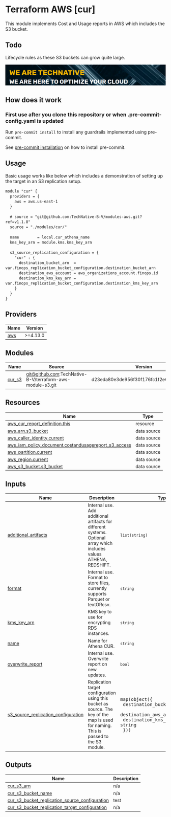 # Terraform AWS [cur]

This module implements Cost and Usage reports in AWS which includes the S3 bucket.

## Todo

Lifecycle rules as these S3 buckets can grow quite large.

[![](we-are-technative.png)](https://www.technative.nl)

## How does it work

### First use after you clone this repository or when .pre-commit-config.yaml is updated

Run `pre-commit install` to install any guardrails implemented using pre-commit.

See [pre-commit installation](https://pre-commit.com/#install) on how to install pre-commit.

## Usage

Basic usage works like below which includes a demonstration of setting up the target in an S3 replication setup.

```hcl
module "cur" {
  providers = {
    aws = aws.us-east-1
  }

  # source = "git@github.com:TechNative-B-V/modules-aws.git?ref=v1.1.8"
  source = "./modules/cur/"

  name        = local.cur_athena_name
  kms_key_arn = module.kms.kms_key_arn

  s3_source_replication_configuration = {
    "cur" : {
      destination_bucket_arn  = var.finops_replication_bucket_configuration.destination_bucket_arn
      destination_aws_account = aws_organizations_account.finops.id
      destination_kms_key_arn = var.finops_replication_bucket_configuration.destination_kms_key_arn
    }
  }
}
```

<!-- BEGIN_TF_DOCS -->
## Providers

| Name | Version |
|------|---------|
| <a name="provider_aws"></a> [aws](#provider\_aws) | >=4.13.0 |

## Modules

| Name | Source | Version |
|------|--------|---------|
| <a name="module_cur_s3"></a> [cur\_s3](#module\_cur\_s3) | git@github.com:TechNative-B-V/terraform-aws-module-s3.git | d23eda80e3de956f30f176fc1f2e0cdfa3ac3ae8 |

## Resources

| Name | Type |
|------|------|
| [aws_cur_report_definition.this](https://registry.terraform.io/providers/hashicorp/aws/latest/docs/resources/cur_report_definition) | resource |
| [aws_arn.s3_bucket](https://registry.terraform.io/providers/hashicorp/aws/latest/docs/data-sources/arn) | data source |
| [aws_caller_identity.current](https://registry.terraform.io/providers/hashicorp/aws/latest/docs/data-sources/caller_identity) | data source |
| [aws_iam_policy_document.costandusagereport_s3_access](https://registry.terraform.io/providers/hashicorp/aws/latest/docs/data-sources/iam_policy_document) | data source |
| [aws_partition.current](https://registry.terraform.io/providers/hashicorp/aws/latest/docs/data-sources/partition) | data source |
| [aws_region.current](https://registry.terraform.io/providers/hashicorp/aws/latest/docs/data-sources/region) | data source |
| [aws_s3_bucket.s3_bucket](https://registry.terraform.io/providers/hashicorp/aws/latest/docs/data-sources/s3_bucket) | data source |

## Inputs

| Name | Description | Type | Default | Required |
|------|-------------|------|---------|:--------:|
| <a name="input_additional_artifacts"></a> [additional\_artifacts](#input\_additional\_artifacts) | Internal use. Add additional artifacts for different systems. Optional array which includes values ATHENA, REDSHIFT. | `list(string)` | <pre>[<br>  "ATHENA"<br>]</pre> | no |
| <a name="input_format"></a> [format](#input\_format) | Internal use. Format to store files, currently supports Parquet or textORcsv. | `string` | `"Parquet"` | no |
| <a name="input_kms_key_arn"></a> [kms\_key\_arn](#input\_kms\_key\_arn) | KMS key to use for encrypting RDS instances. | `string` | n/a | yes |
| <a name="input_name"></a> [name](#input\_name) | Name for Athena CUR. | `string` | n/a | yes |
| <a name="input_overwrite_report"></a> [overwrite\_report](#input\_overwrite\_report) | Internal use. Overwrite report on new updates. | `bool` | `true` | no |
| <a name="input_s3_source_replication_configuration"></a> [s3\_source\_replication\_configuration](#input\_s3\_source\_replication\_configuration) | Replication target configuration using this bucket as source. The key of the map is used for naming. This is passed to the S3 module. | <pre>map(object({<br>    destination_bucket_arn  = string<br>    destination_aws_account = string<br>    destination_kms_key_arn = string<br>  }))</pre> | `{}` | no |

## Outputs

| Name | Description |
|------|-------------|
| <a name="output_cur_s3_arn"></a> [cur\_s3\_arn](#output\_cur\_s3\_arn) | n/a |
| <a name="output_cur_s3_bucket_name"></a> [cur\_s3\_bucket\_name](#output\_cur\_s3\_bucket\_name) | n/a |
| <a name="output_cur_s3_bucket_replication_source_configuration"></a> [cur\_s3\_bucket\_replication\_source\_configuration](#output\_cur\_s3\_bucket\_replication\_source\_configuration) | test |
| <a name="output_cur_s3_bucket_replication_target_configuration"></a> [cur\_s3\_bucket\_replication\_target\_configuration](#output\_cur\_s3\_bucket\_replication\_target\_configuration) | n/a |
<!-- END_TF_DOCS -->
